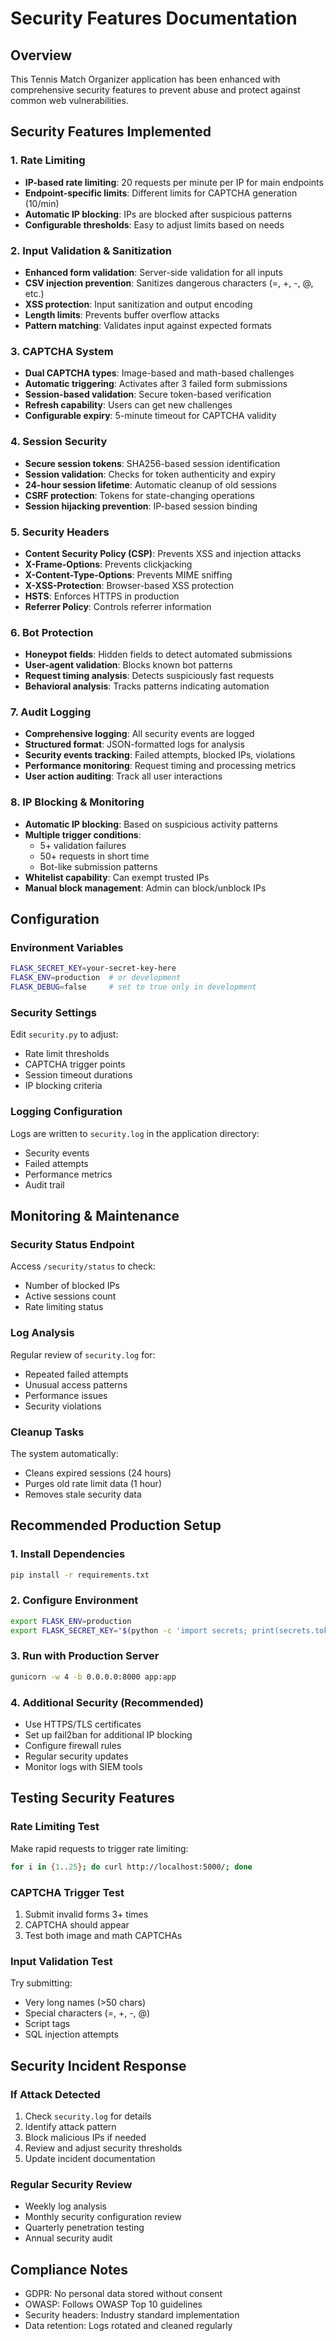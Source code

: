 # Security Features Documentation

## Overview
This Tennis Match Organizer application has been enhanced with comprehensive security features to prevent abuse and protect against common web vulnerabilities.

## Security Features Implemented

### 1. Rate Limiting
- **IP-based rate limiting**: 20 requests per minute per IP for main endpoints
- **Endpoint-specific limits**: Different limits for CAPTCHA generation (10/min)
- **Automatic IP blocking**: IPs are blocked after suspicious patterns
- **Configurable thresholds**: Easy to adjust limits based on needs

### 2. Input Validation & Sanitization
- **Enhanced form validation**: Server-side validation for all inputs
- **CSV injection prevention**: Sanitizes dangerous characters (=, +, -, @, etc.)
- **XSS protection**: Input sanitization and output encoding
- **Length limits**: Prevents buffer overflow attacks
- **Pattern matching**: Validates input against expected formats

### 3. CAPTCHA System
- **Dual CAPTCHA types**: Image-based and math-based challenges
- **Automatic triggering**: Activates after 3 failed form submissions
- **Session-based validation**: Secure token-based verification
- **Refresh capability**: Users can get new challenges
- **Configurable expiry**: 5-minute timeout for CAPTCHA validity

### 4. Session Security
- **Secure session tokens**: SHA256-based session identification
- **Session validation**: Checks for token authenticity and expiry
- **24-hour session lifetime**: Automatic cleanup of old sessions
- **CSRF protection**: Tokens for state-changing operations
- **Session hijacking prevention**: IP-based session binding

### 5. Security Headers
- **Content Security Policy (CSP)**: Prevents XSS and injection attacks
- **X-Frame-Options**: Prevents clickjacking
- **X-Content-Type-Options**: Prevents MIME sniffing
- **X-XSS-Protection**: Browser-based XSS protection
- **HSTS**: Enforces HTTPS in production
- **Referrer Policy**: Controls referrer information

### 6. Bot Protection
- **Honeypot fields**: Hidden fields to detect automated submissions
- **User-agent validation**: Blocks known bot patterns
- **Request timing analysis**: Detects suspiciously fast requests
- **Behavioral analysis**: Tracks patterns indicating automation

### 7. Audit Logging
- **Comprehensive logging**: All security events are logged
- **Structured format**: JSON-formatted logs for analysis
- **Security events tracking**: Failed attempts, blocked IPs, violations
- **Performance monitoring**: Request timing and processing metrics
- **User action auditing**: Track all user interactions

### 8. IP Blocking & Monitoring
- **Automatic IP blocking**: Based on suspicious activity patterns
- **Multiple trigger conditions**:
  - 5+ validation failures
  - 50+ requests in short time
  - Bot-like submission patterns
- **Whitelist capability**: Can exempt trusted IPs
- **Manual block management**: Admin can block/unblock IPs

## Configuration

### Environment Variables
```bash
FLASK_SECRET_KEY=your-secret-key-here
FLASK_ENV=production  # or development
FLASK_DEBUG=false     # set to true only in development
```

### Security Settings
Edit `security.py` to adjust:
- Rate limit thresholds
- CAPTCHA trigger points
- Session timeout durations
- IP blocking criteria

### Logging Configuration
Logs are written to `security.log` in the application directory:
- Security events
- Failed attempts
- Performance metrics
- Audit trail

## Monitoring & Maintenance

### Security Status Endpoint
Access `/security/status` to check:
- Number of blocked IPs
- Active sessions count
- Rate limiting status

### Log Analysis
Regular review of `security.log` for:
- Repeated failed attempts
- Unusual access patterns
- Performance issues
- Security violations

### Cleanup Tasks
The system automatically:
- Cleans expired sessions (24 hours)
- Purges old rate limit data (1 hour)
- Removes stale security data

## Recommended Production Setup

### 1. Install Dependencies
```bash
pip install -r requirements.txt
```

### 2. Configure Environment
```bash
export FLASK_ENV=production
export FLASK_SECRET_KEY="$(python -c 'import secrets; print(secrets.token_hex())')"
```

### 3. Run with Production Server
```bash
gunicorn -w 4 -b 0.0.0.0:8000 app:app
```

### 4. Additional Security (Recommended)
- Use HTTPS/TLS certificates
- Set up fail2ban for additional IP blocking
- Configure firewall rules
- Regular security updates
- Monitor logs with SIEM tools

## Testing Security Features

### Rate Limiting Test
Make rapid requests to trigger rate limiting:
```bash
for i in {1..25}; do curl http://localhost:5000/; done
```

### CAPTCHA Trigger Test
1. Submit invalid forms 3+ times
2. CAPTCHA should appear
3. Test both image and math CAPTCHAs

### Input Validation Test
Try submitting:
- Very long names (>50 chars)
- Special characters (=, +, -, @)
- Script tags
- SQL injection attempts

## Security Incident Response

### If Attack Detected
1. Check `security.log` for details
2. Identify attack pattern
3. Block malicious IPs if needed
4. Review and adjust security thresholds
5. Update incident documentation

### Regular Security Review
- Weekly log analysis
- Monthly security configuration review
- Quarterly penetration testing
- Annual security audit

## Compliance Notes
- GDPR: No personal data stored without consent
- OWASP: Follows OWASP Top 10 guidelines
- Security headers: Industry standard implementation
- Data retention: Logs rotated and cleaned regularly